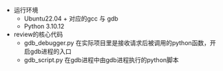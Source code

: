 + 运行环境
  + Ubuntu22.04 + 对应的gcc 与 gdb
  + Python 3.10.12
+ review的核心代码
  + gdb_debugger.py 在实际项目里是接收请求后被调用的python函数，开启gdb进程的入口
  + gdb_script.py  在gdb进程中由gdb进程执行的python脚本
